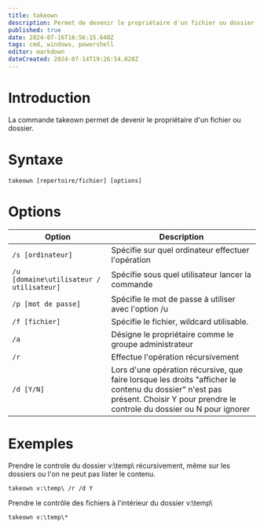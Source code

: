 ```yaml
---
title: takeown
description: Permet de devenir le propriétaire d'un fichier ou dossier
published: true
date: 2024-07-16T16:56:15.640Z
tags: cmd, windows, powershell
editor: markdown
dateCreated: 2024-07-14T19:26:54.028Z
---
```


# Introduction

La commande takeown permet de devenir le propriétaire d'un fichier ou dossier.

# Syntaxe

`takeown [repertoire/fichier] [options]`

# Options

| Option                                   | Description                                                                                                                                                                      |
| ---------------------------------------- | -------------------------------------------------------------------------------------------------------------------------------------------------------------------------------- |
| `/s [ordinateur]`                        | Spécifie sur quel ordinateur effectuer l'opération                                                                                                                               |
| `/u [domaine\utilisateur / utilisateur]` | Spécifie sous quel utilisateur lancer la commande                                                                                                                                |
| `/p [mot de passe]`                      | Spécifie le mot de passe à utiliser avec l'option /u                                                                                                                             |
| `/f [fichier]`                           | Spécifie le fichier, wildcard utilisable.                                                                                                                                        |
| `/a`                                     | Désigne le propriétaire comme le groupe administrateur                                                                                                                           |
| `/r`                                     | Effectue l'opération récursivement                                                                                                                                               |
| `/d [Y/N]`                               | Lors d'une opération récursive, que faire lorsque les droits "afficher le contenu du dossier" n'est pas présent. Choisir Y pour prendre le controle du dossier ou N pour ignorer |

# Exemples

Prendre le controle du dossier v:\temp\ récursivement, même sur les dossiers ou l'on ne peut pas lister le contenu.

`takeown v:\temp\ /r /d Y`

Prendre le contrôle des fichiers à l'intérieur du dossier v:\temp\

`takeown v:\temp\*`
